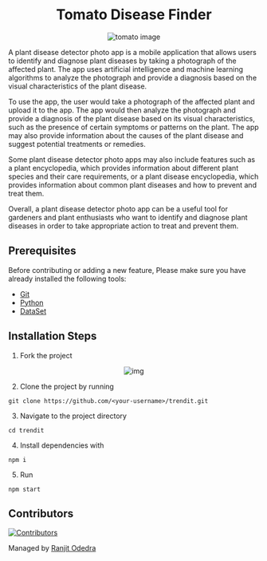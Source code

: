<h1 align="center">Tomato Disease Finder</h1>

<p align="center">
  <img src="https://media4.giphy.com/media/a0N6ZmPmzGIPm/giphy.gif?cid=ecf05e47uygzutc57k7q8glhwc95xcjtvdsvk5jpvitdvwre&rid=giphy.gif&ct=g" alt="tomato  image">
</p>

A plant disease detector photo app is a mobile application that allows users to identify and diagnose plant diseases by taking a photograph of the affected plant. The app uses artificial intelligence and machine learning algorithms to analyze the photograph and provide a diagnosis based on the visual characteristics of the plant disease.

To use the app, the user would take a photograph of the affected plant and upload it to the app. The app would then analyze the photograph and provide a diagnosis of the plant disease based on its visual characteristics, such as the presence of certain symptoms or patterns on the plant. The app may also provide information about the causes of the plant disease and suggest potential treatments or remedies.

Some plant disease detector photo apps may also include features such as a plant encyclopedia, which provides information about different plant species and their care requirements, or a plant disease encyclopedia, which provides information about common plant diseases and how to prevent and treat them.

Overall, a plant disease detector photo app can be a useful tool for gardeners and plant enthusiasts who want to identify and diagnose plant diseases in order to take appropriate action to treat and prevent them.

## Prerequisites

Before contributing or adding a new feature, Please make sure you have already installed the following tools:

- [Git](https://git-scm.com/downloads)
- [Python](https://www.python.org/downloads/)
- [DataSet](https://www.kaggle.com/datasets/arjuntejaswi/plant-village)

## Installation Steps

1. Fork the project
<p align="center">
  <img src="https://github.com/clubgamma/Trendit/blob/main/client/src/Assets/Images/Doc/img.png" alt="img">
</p>

2. Clone the project by running
```
git clone https://github.com/<your-username>/trendit.git
```

3. Navigate to the project directory 
```
cd trendit
```

4. Install dependencies with 
```
npm i
```

5. Run 
```
npm start
```

## Contributors

[![Contributors](https://contrib.rocks/image?repo=ranjitodedra/cleantomato)](https://github.com/ranjitodedra/cleantomato/graphs/contributors)

Managed by [Ranjit Odedra](https://github.com/ranjitodedra) 
